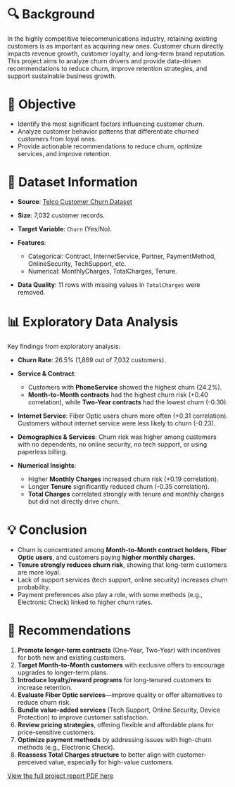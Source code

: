 # 🔍 Background

In the highly competitive telecommunications industry, retaining existing customers is as important as acquiring new ones. Customer churn directly impacts revenue growth, customer loyalty, and long-term brand reputation. This project aims to analyze churn drivers and provide data-driven recommendations to reduce churn, improve retention strategies, and support sustainable business growth.

# 📌 Objective

* Identify the most significant factors influencing customer churn.
* Analyze customer behavior patterns that differentiate churned customers from loyal ones.
* Provide actionable recommendations to reduce churn, optimize services, and improve retention.

# 📂 Dataset Information

* **Source**: [Telco Customer Churn Dataset](https://www.kaggle.com/datasets/blastchar/telco-customer-churn)
* **Size**: 7,032 customer records.
* **Target Variable**: `Churn` (Yes/No).
* **Features**:

  * Categorical: Contract, InternetService, Partner, PaymentMethod, OnlineSecurity, TechSupport, etc.
  * Numerical: MonthlyCharges, TotalCharges, Tenure.
* **Data Quality**: 11 rows with missing values in `TotalCharges` were removed.

# 📊 Exploratory Data Analysis

Key findings from exploratory analysis:

* **Churn Rate**: 26.5% (1,869 out of 7,032 customers).
* **Service & Contract**:

  * Customers with **PhoneService** showed the highest churn (24.2%).
  * **Month-to-Month contracts** had the highest churn risk (+0.40 correlation), while **Two-Year contracts** had the lowest churn (-0.30).
* **Internet Service**: Fiber Optic users churn more often (+0.31 correlation). Customers without internet service were less likely to churn (-0.23).
* **Demographics & Services**: Churn risk was higher among customers with no dependents, no online security, no tech support, or using paperless billing.
* **Numerical Insights**:

  * Higher **Monthly Charges** increased churn risk (+0.19 correlation).
  * Longer **Tenure** significantly reduced churn (-0.35 correlation).
  * **Total Charges** correlated strongly with tenure and monthly charges but did not directly drive churn.

# 💡 Conclusion

* Churn is concentrated among **Month-to-Month contract holders**, **Fiber Optic users**, and customers paying **higher monthly charges**.
* **Tenure strongly reduces churn risk**, showing that long-term customers are more loyal.
* Lack of support services (tech support, online security) increases churn probability.
* Payment preferences also play a role, with some methods (e.g., Electronic Check) linked to higher churn rates.

# 🎯 Recommendations

1. **Promote longer-term contracts** (One-Year, Two-Year) with incentives for both new and existing customers.
2. **Target Month-to-Month customers** with exclusive offers to encourage upgrades to longer-term plans.
3. **Introduce loyalty/reward programs** for long-tenured customers to increase retention.
4. **Evaluate Fiber Optic services**—improve quality or offer alternatives to reduce churn risk.
5. **Bundle value-added services** (Tech Support, Online Security, Device Protection) to improve customer satisfaction.
6. **Review pricing strategies**, offering flexible and affordable plans for price-sensitive customers.
7. **Optimize payment methods** by addressing issues with high-churn methods (e.g., Electronic Check).
8. **Reassess Total Charges structure** to better align with customer-perceived value, especially for high-value customers.

[View the full project report PDF here](https://docs.google.com/viewer?url=https://raw.githubusercontent.com/azizp128/data-science-projects/refs/heads/main/telco-customer-churn-analysis/report.pdf)